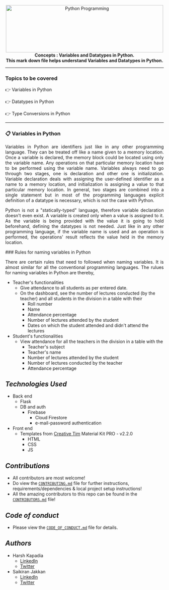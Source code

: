 
<p align="center">
   <img src="https://miro.medium.com/max/1200/1*PPIp7twJJUknfohZqtL8pQ.png" alt="Python Programming"
        width="500" height="150">
   <br />
   <b> Concepts : Variables and Datatypes in Python. </b>
   <br />
   <b> This mark down file helps understand Variables and Datatypes in Python. </b>
   <br />
</p>

---

### Topics to be covered

 :point_right: Variables in Python
  
 :point_right: Datatypes in Python
  
 :point_right: Type Conversions in Python
 
 ---

### 📋 Variables in Python

<p align="justify">
   Variables in Python are identifiers just like in any other programming language. They can be treated off like a name given to a memory location. Once a variable is declared, the memory block could be located using only the variable name. Any operations on that particular memory location have to be performed using the variable name. Variables always need to go through two stages, one is declaration and other one is initialization. Variable declaration deals with assigning the user-defined identifier as a name to a memory location, and initialization is assigning a value to that particular memory location. In general, two stages are combined into a single statement but in most of the programming languages explicit definition of a datatype is necessary, which is not the case with Python.
</p>
<p align="justify">
   Python is not a "statically-typed" language, therefore variable declaration doesn't even exist. A variable is created only when a value is assigned to it. As the variable is being provided with the value it is going to hold beforehand, defining the datatypes is not needed. Just like in any other programming language, if the variable name is used and an operation is performed, the operations' result reflects the value held in the memory location.
</p>
### Rules for naming variables in Python
<p align="justify">
   There are certain rules that need to followed when naming variables. It is almost similar for all the conventional programming languages. The rulues for naming variables in Python are thereby,
   
</p>


- Teacher's functionalities
   - Give attendance to all students as per entered date.
   - On the dashboard, see the number of lectures conducted (by the teacher) and all students in the division in a table with their
      - Roll number
      - Name
      - Attendance percentage
      - Number of lectures attended by the student
      - Dates on which the student attended and didn't attend the lectures
- Student's functionalities
   - View attendance for all the teachers in the division in a table with the
      - Teacher's subject
      - Teacher's name
      - Number of lectures attended by the student
      - Number of lectures conducted by the teacher
      - Attendance percentage
      
## ***Technologies Used***

- Back end
   - Flask
   - DB and auth
      - Firebase
         - Cloud Firestore
         - e-mail-password authentication
- Front end
   - Templates from [Creative Tim](https://www.creative-tim.com/) Material Kit PRO - v2.2.0
      - HTML
      - CSS
      - JS

## ***Contributions***

- All contributors are most welcome!
- Do view the [`CONTRIBUTING.md`](CONTRIBUTING.md) file for further instructions, requirements/dependencies & local project setup instructions!
- All the amazing contributors to this repo can be found in the [`CONTRIBUTORS.md`](CONTRIBUTORS.md) file!

## ***Code of conduct***

- Please view the [`CODE_OF_CONDUCT.md`](CODE_OF_CONDUCT.md) file for details.

## ***Authors***

- Harsh Kapadia
   - [LinkedIn](https://www.linkedin.com/in/harsh-kapadia-426999175/)
   - [Twitter](https://twitter.com/harshgkapadia)
- Saikiran Jakkan
   - [LinkedIn](https://www.linkedin.com/in/saikiran-jakkan-939b2a190/)
   - [Twitter](https://twitter.com/saiki_93)
